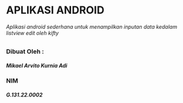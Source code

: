 # APLIKASI ANDROID
###### Aplikasi android sederhana untuk menampilkan inputan data kedalam listview edit oleh kifty

### Dibuat Oleh :
##### Mikael Arvito Kurnia Adi
### NIM
##### G.131.22.0002
